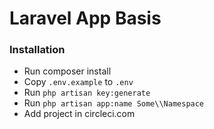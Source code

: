 # Laravel App Basis

### Installation

- Run composer install
- Copy `.env.example` to `.env`
- Run `php artisan key:generate`
- Run `php artisan app:name Some\\Namespace`
- Add project in circleci.com

